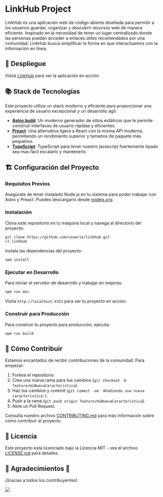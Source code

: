 
# LinkHub Project

LinkHub es una aplicación web de código abierto diseñada para permitir a los usuarios guardar, organizar y descubrir recursos web de manera eficiente. Inspirado en la necesidad de tener un lugar centralizado donde las personas puedan acceder a enlaces útiles recomendados por una comunidad, LinkHub busca simplificar la forma en que interactuamos con la información en línea.

## 🚀 Despliegue

Visita [LinkHub](https://linkhub.doneber.dev) para ver la aplicación en acción.

## 📚 Stack de Tecnologías

Este proyecto utiliza un stack moderno y eficiente para proporcionar una experiencia de usuario excepcional y un desarrollo ágil:

- **[Astro.build](https://astro.build/)**: Un moderno generador de sitios estáticos que te permite construir interfaces de usuario rápidas y eficientes.
- **[Preact](https://preactjs.com/)**: Una alternativa ligera a React con la misma API moderna, permitiendo un rendimiento superior y tamaños de paquete más pequeños.
- **[TypeScript](https://www.typescriptlang.org/)**: TypeScript para tener nuestro javascript fuertemente tipado sea mas fácil escalarlo y mantenerlo.

## 🏗️ Configuración del Proyecto

### Requisitos Previos

Asegúrate de tener instalado Node.js en tu sistema para poder trabajar con Astro y Preact. Puedes descargarlo desde [nodejs.org](https://nodejs.org/).

### Instalación

Clona este repositorio en tu máquina local y navega al directorio del proyecto:

```bash
git clone https://github.com/usuario/linkhub.git
cd linkhub
```

Instala las dependencias del proyecto:

```bash
npm install
```

### Ejecutar en Desarrollo

Para iniciar el servidor de desarrollo y trabajar en mejoras:

```bash
npm run dev
```

Visita `http://localhost:4321` para ver tu proyecto en acción.

### Construir para Producción

Para construir tu proyecto para producción, ejecuta:

```bash
npm run build
```

## 🤝 Cómo Contribuir

Estamos encantados de recibir contribuciones de la comunidad. Para empezar:

1. Forkea el repositorio.
2. Crea una nueva rama para tus cambios (`git checkout -b feature/miNuevaCaracteristica`).
3. Haz tus cambios y commit (`git commit -am 'Añadiendo una nueva característica'`).
4. Push a la rama (`git push origin feature/miNuevaCaracteristica`).
5. Abre un Pull Request.

Consulta nuestro archivo [CONTRIBUTING.md](CONTRIBUTING.md) para más información sobre cómo contribuir al proyecto.

## 📜 Licencia

Este proyecto está licenciado bajo la Licencia MIT - vea el archivo [LICENSE.md](LICENSE.md) para detalles.

## 📢 Agradecimientos 🤝

¡Gracias a todos los contribuyentes!.

<a href="https://github.com/doneber/linkhub/graphs/contributors">
  <img src="https://contrib.rocks/image?repo=doneber/linkhub" />
</a>
